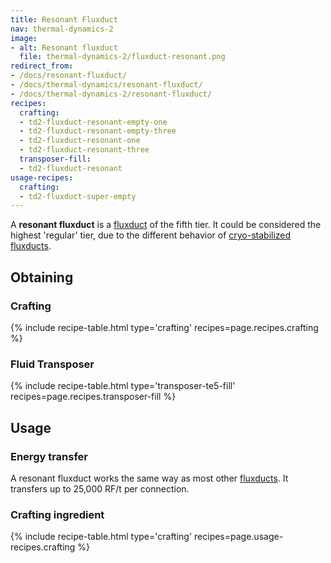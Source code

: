 ```yaml
---
title: Resonant Fluxduct
nav: thermal-dynamics-2
image:
- alt: Resonant fluxduct
  file: thermal-dynamics-2/fluxduct-resonant.png
redirect_from:
- /docs/resonant-fluxduct/
- /docs/thermal-dynamics/resonant-fluxduct/
- /docs/thermal-dynamics-2/resonant-fluxduct/
recipes:
  crafting:
  - td2-fluxduct-resonant-empty-one
  - td2-fluxduct-resonant-empty-three
  - td2-fluxduct-resonant-one
  - td2-fluxduct-resonant-three
  transposer-fill:
  - td2-fluxduct-resonant
usage-recipes:
  crafting:
  - td2-fluxduct-super-empty
---
```


A **resonant fluxduct** is a [fluxduct](/docs/1.12/thermal-dynamics-2/fluxducts/) of the fifth tier. It
could be considered the highest 'regular' tier, due to the different behavior of
[cryo-stabilized fluxducts](/docs/1.12/thermal-dynamics-2/cryo-stabilized-fluxduct/).


Obtaining
---------

### Crafting
{% include recipe-table.html type='crafting' recipes=page.recipes.crafting %}

### Fluid Transposer
{% include recipe-table.html type='transposer-te5-fill' recipes=page.recipes.transposer-fill %}


Usage
-----

### Energy transfer
A resonant fluxduct works the same way as most other
[fluxducts](/docs/1.12/thermal-dynamics-2/fluxducts/). It transfers up to 25,000 RF/t per connection.

### Crafting ingredient
{% include recipe-table.html type='crafting' recipes=page.usage-recipes.crafting %}
